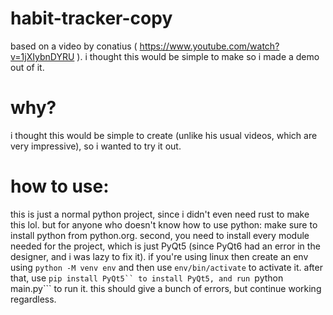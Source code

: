 # habit-tracker-copy
based on a video by conatius ( https://www.youtube.com/watch?v=1jXIybnDYRU ). i thought this would be simple to make so i made a demo out of it.

# why?
i thought this would be simple to create (unlike his usual videos, which are very impressive), so i wanted to try it out.

# how to use:
this is just a normal python project, since i didn't even need rust to make this lol.
but for anyone who doesn't know how to use python:
make sure to install python from python.org. second, you need to install every module
needed for the project, which is just PyQt5 (since PyQt6 had an error in the designer,
and i was lazy to fix it). if you're using linux then create an env
using ```python -M venv env``` and then use ```env/bin/activate``` to activate it.
after that, use ```pip install PyQt5`` to install PyQt5, and run ```python main.py``` to run it.
this should give a bunch of errors, but continue working regardless.
